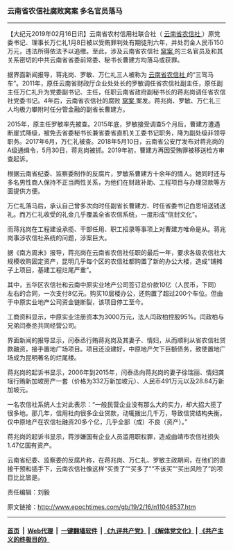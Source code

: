 ### 云南省农信社腐败窝案 多名官员落马
------------------------

<p>
 【大纪元2019年02月16日讯】云南省农村信用社联合社（
 <a href="http://www.epochtimes.com/gb/tag/%E4%BA%91%E5%8D%97%E7%9C%81%E5%86%9C%E4%BF%A1%E7%A4%BE.html">
  云南省农信社
 </a>
 ）原党委书记、理事长万仁礼1月8日被以受贿罪判处有期徒刑六年，并处罚金人民币150万元，违法所得依法予以追缴。至此，涉及云南省农信社
 <a href="http://www.epochtimes.com/gb/tag/%E7%AA%9D%E6%A1%88.html">
  窝案
 </a>
 的三名官员及和其关系密切的中共云南省省委前常委、秘书长曹建方均落马或获罪。
</p>
<p>
 据界面新闻报导，蒋兆岗、罗敏、万仁礼三人被称为
 <a href="http://www.epochtimes.com/gb/tag/%E4%BA%91%E5%8D%97%E7%9C%81%E5%86%9C%E4%BF%A1%E7%A4%BE.html">
  云南省农信社
 </a>
 的“三驾马车”。2011年，原任云南省财政厅企业处处长的罗敏调任省农信社副主任，原任副主任万仁礼升为党委副书记、主任，任职云南省政府副秘书长的蒋兆岗调任省农信社党委书记。4年后，云南省农信社的腐败
 <a href="http://www.epochtimes.com/gb/tag/%E7%AA%9D%E6%A1%88.html">
  窝案
 </a>
 案发。蒋兆岗、罗敏、万仁礼三人均极力攀附时任分管金融的副省长曹建方。
</p>
<p>
 2015年，原主任罗敏率先被查。2015年底，罗敏接受调查5个月后，曹建方遭遇断崖式降级，被免去省委秘书长兼省委省直机关工委书记职务，降为副处级非领导职务。2017年6月，万仁礼被查。2018年5月10日，云南省公安厅发布对蒋兆岗的A级通缉令，5月30日，蒋兆岗被抓。2019年初，曹建方再因受贿罪被移送检方审查起诉。
</p>
<p>
 根据云南省纪委、监察委制作的反腐片，罗敏系曹建方十余年的情人。她同时还与多名男性商人保持不正当两性关系，为他们在财政补助、工程项目与办理贷款等方面提供方便。
</p>
<p>
 万仁礼落马后，承认自己曾多次向时任副省长曹建方、时任省委书记白恩培送钱送礼。而万仁礼收受的礼金几乎覆盖全省农信系统，一度形成“信封文化”。
</p>
<p>
 而蒋兆岗在工程建设承揽、干部任用、职工招录等事项上对曹建方唯命是从。蒋兆岗事涉农信社系统的问题，涉案巨大。
</p>
<p>
 据《南方周末》报导，蒋兆岗在云南省农信社任职的最后一年，要求各级农信社大规模收购固定资产，昆明几乎每个区的农信社都购置了新的办公大楼，造成“铺摊子上项目，基建工程烂尾严重”。
</p>
<p>
 其中，五华区农信社和云南中原实业地产公司签订总价款10亿（人民币，下同）左右的合同，一次支付8亿元。购买10层楼办公，还购置了超过200个车位。但由于中原实业地产公司资金链断裂，该项目停工至今。
</p>
<p>
 工商资料显示，中原实业注册资本为3000万元，法人闫政柏控股95%。闫政柏与兄弟闫泰丞共同经营公司。
</p>
<p>
 界面新闻的报导显示，闫泰丞行贿蒋兆岗及其妻子、情妇，从而顺利从省农信社贷款融资，接手置地广场项目。项目还没建好，中原地产欠下巨额债务，致使置地广场成为昆明著名的烂尾楼。
</p>
<p>
 蒋兆岗的起诉书显示，2006年到2015年，闫泰丞向蒋兆岗的妻子徐瑞丽、情妇龚瑶行贿新加坡房产一套（价格为332万新加坡元）、人民币491万元以及28.84万新加坡元。
</p>
<p>
 一名农信社系统人士对此表示：“一般民营企业没有那么大的实力，却大招大揽了很多地。那几年，信用社向很多企业贷款，动辄拨出几千万，导致信贷结构失衡。仅中原地产在农信社融资20多个亿，几乎全部（成）不良（资产）。”
</p>
<p>
 蒋兆岗的起诉书显示，蒋涉嫌国有企业人员滥用职权罪，造成曲靖市农信社损失1.47亿国有资产。
</p>
<p>
 云南省纪委、监察委的反腐片称，在蒋兆岗、万仁礼、罗敏主政期间，在他们的直接干预和插手下，云南农信社像这样“买贵了”“买多了”“不该买”“买出风险了”的项目比比皆是。
</p>
<p>
 责任编辑：刘毅
</p>

原文链接：http://www.epochtimes.com/gb/19/2/16/n11048537.htm


------------------------
#### [首页](https://github.com/gfw-breaker/banned-news/blob/master/README.md) &nbsp;|&nbsp; [Web代理](https://github.com/labour-camp/helloworld) &nbsp;|&nbsp; [一键翻墙软件](https://github.com/gfw-breaker/nogfw/blob/master/README.md) &nbsp;| [《九评共产党》](https://github.com/gfw-breaker/9ping.md/blob/master/README.md#九评之一评共产党是什么) | [《解体党文化》](https://github.com/gfw-breaker/jtdwh.md/blob/master/README.md) | [《共产主义的终极目的》](https://github.com/gfw-breaker/gczydzjmd.md/blob/master/README.md)

